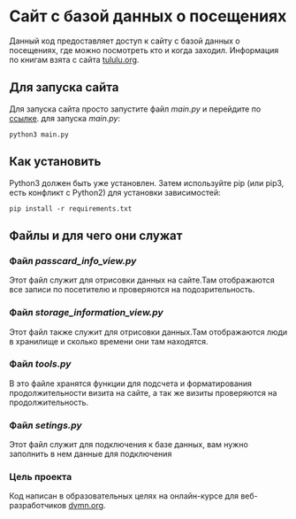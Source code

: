 # Сайт с базой данных о посещениях

Данный код предоставляет доступ к сайту с базой данных о посещениях, где можно посмотреть кто и когда заходил.
Информация по книгам взята с сайта [tululu.org](https://tululu.org/).

## Для запуска сайта
Для запуска сайта просто запустите файл *main.py* и перейдите по [ссылке](http://127.0.0.1:8000).
для запуска *main.py*:
```
python3 main.py
```

## Как установить
Python3 должен быть уже установлен. 
Затем используйте pip (или pip3, есть конфликт с Python2) для установки зависимостей:
```
pip install -r requirements.txt
```

## Файлы и для чего они служат

### Файл *passcard_info_view.py*
Этот файл служит для отрисовки данных на сайте.Там отображаются все записи по посетителю и проверяются на подозрительность.

### Файл *storage_information_view.py*
Этот файл также служит для отрисовки данных.Там отображаются люди в хранилище и сколько времени они там 
находятся.

### Файл *tools.py*
В это файле хранятся функции для подсчета и форматирования продолжительности визита на сайте, а так же визиты проверяются на продолжительность.

### Файл *setings.py*
Этот файл служит для подключения к базе данных, вам нужно заполнить в нем данные для подключения


### Цель проекта

Код написан в образовательных целях на онлайн-курсе для веб-разработчиков [dvmn.org](https://dvmn.org/).